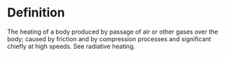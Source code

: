 # Definition

The heating of a body produced by passage of air or other gases over the
body; caused by friction and by compression processes and significant
chiefly at high speeds. See radiative heating.

